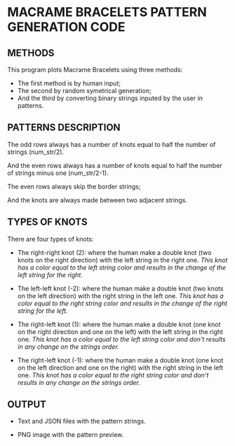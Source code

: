 # MACRAME BRACELETS PATTERN GENERATION CODE

## METHODS

This program plots Macrame Bracelets using three methods:

- The first method is by human input;
- The second by random symetrical generation;
- And the third by converting binary strings inputed by the user in patterns.

## PATTERNS DESCRIPTION

The odd rows always has a number of knots equal to half the number of strings (num_str/2).

And the even rows always has a number of knots equal to half the number of strings minus one (num_str/2-1).

The even rows always skip the border strings;

And the knots are always made between two adjacent strings.

## TYPES OF KNOTS

There are four types of knots:

- The right-right knot (2): where the human make a double knot (two knots on the right direction) with the left string in the right one.
*This knot has a color equal to the left string color and results in the change of the left string for the right.*

- The left-left knot (-2): where the human make a double knot (two knots on the left direction) with the right string in the left one. 
*This knot has a color equal to the right string color and results in the change of the right string for the left.*

- The right-left knot (1): where the human make a double knot (one knot on the right direction and one on the left) with the left string in the right one. 
*This knot has a color equal to the left string color and don't results in any change on the strings order.*

- The right-left knot (-1): where the human make a double knot (one knot on the left direction and one on the right) with the right string in the left one. 
*This knot has a color equal to the right string color and don't results in any change on the strings order.*


## OUTPUT
 
  - Text and JSON files with the pattern strings. 
  
  - PNG image with the pattern preview.


